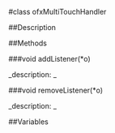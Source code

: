 #class ofxMultiTouchHandler


##Description



















##Methods



###void addListener(*o)

<!--
_syntax: addListener(*o)_
_name: addListener_
_returns: void_
_returns_description: _
_parameters: ofxMultiTouchListener *o_
_access: public_
_version_started: 007_
_version_deprecated: _
_summary: _
_constant: False_
_static: no_
_visible: True_
_advanced: False_
-->

_description: _





















<!----------------------------------------------------------------------------->

###void removeListener(*o)

<!--
_syntax: removeListener(*o)_
_name: removeListener_
_returns: void_
_returns_description: _
_parameters: ofxMultiTouchListener *o_
_access: public_
_version_started: 007_
_version_deprecated: _
_summary: _
_constant: False_
_static: no_
_visible: True_
_advanced: False_
-->

_description: _





















<!----------------------------------------------------------------------------->

##Variables



